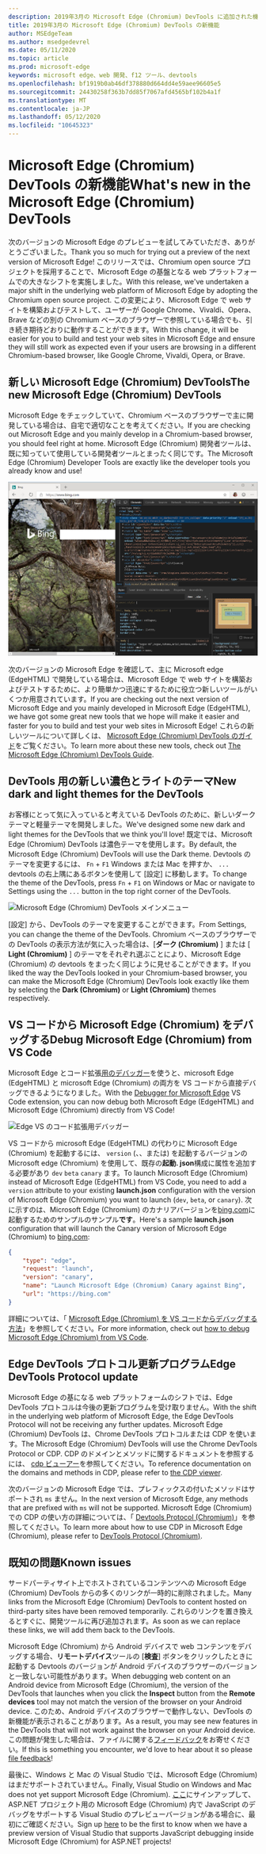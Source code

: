 ```yaml
---
description: 2019年3月の Microsoft Edge (Chromium) DevTools に追加された機能
title: 2019年3月の Microsoft Edge (Chromium) DevTools の新機能
author: MSEdgeTeam
ms.author: msedgedevrel
ms.date: 05/11/2020
ms.topic: article
ms.prod: microsoft-edge
keywords: microsoft edge、web 開発、f12 ツール、devtools
ms.openlocfilehash: bf1919b0ab46df378880d664dd4e59aee96605e5
ms.sourcegitcommit: 24430258f363b7dd85f7067afd4565bf102b4a1f
ms.translationtype: MT
ms.contentlocale: ja-JP
ms.lasthandoff: 05/12/2020
ms.locfileid: "10645323"
---
```

# <span data-ttu-id="2bf24-104">Microsoft Edge (Chromium) DevTools の新機能</span><span class="sxs-lookup"><span data-stu-id="2bf24-104">What's new in the Microsoft Edge (Chromium) DevTools</span></span>

<span data-ttu-id="2bf24-105">次のバージョンの Microsoft Edge のプレビューを試してみていただき、ありがとうございました。</span><span class="sxs-lookup"><span data-stu-id="2bf24-105">Thank you so much for trying out a preview of the next version of Microsoft Edge!</span></span> <span data-ttu-id="2bf24-106">このリリースでは、Chromium open source プロジェクトを採用することで、Microsoft Edge の基盤となる web プラットフォームでの大きなシフトを実施しました。</span><span class="sxs-lookup"><span data-stu-id="2bf24-106">With this release, we've undertaken a major shift in the underlying web platform of Microsoft Edge by adopting the Chromium open source project.</span></span> <span data-ttu-id="2bf24-107">この変更により、Microsoft Edge で web サイトを構築およびテストして、ユーザーが Google Chrome、Vivaldi、Opera、Brave などの別の Chromium ベースのブラウザーで参照している場合でも、引き続き期待どおりに動作することができます。</span><span class="sxs-lookup"><span data-stu-id="2bf24-107">With this change, it will be easier for you to build and test your web sites in Microsoft Edge and ensure they will still work as expected even if your users are browsing in a different Chromium-based browser, like Google Chrome, Vivaldi, Opera, or Brave.</span></span>

## <span data-ttu-id="2bf24-108">新しい Microsoft Edge (Chromium) DevTools</span><span class="sxs-lookup"><span data-stu-id="2bf24-108">The new Microsoft Edge (Chromium) DevTools</span></span>

<span data-ttu-id="2bf24-109">Microsoft Edge をチェックしていて、Chromium ベースのブラウザーで主に開発している場合は、自宅で適切なことを考えてください。</span><span class="sxs-lookup"><span data-stu-id="2bf24-109">If you are checking out Microsoft Edge and you mainly develop in a Chromium-based browser, you should feel right at home.</span></span> <span data-ttu-id="2bf24-110">Microsoft Edge (Chromium) 開発者ツールは、既に知っていて使用している開発者ツールとまったく同じです。</span><span class="sxs-lookup"><span data-stu-id="2bf24-110">The Microsoft Edge (Chromium) Developer Tools are exactly like the developer tools you already know and use!</span></span>

![Microsoft Edge (Chromium) DevTools](./media/devtools.png)

<span data-ttu-id="2bf24-112">次のバージョンの Microsoft Edge を確認して、主に Microsoft edge (EdgeHTML) で開発している場合は、Microsoft Edge で web サイトを構築およびテストするために、より簡単かつ迅速にするために役立つ新しいツールがいくつか用意されています。</span><span class="sxs-lookup"><span data-stu-id="2bf24-112">If you are checking out the next version of Microsoft Edge and you mainly developed in Microsoft Edge (EdgeHTML), we have got some great new tools that we hope will make it easier and faster for you to build and test your web sites in Microsoft Edge!</span></span> <span data-ttu-id="2bf24-113">これらの新しいツールについて詳しくは、 [Microsoft Edge (Chromium) DevTools のガイド](../devtools-guide-chromium.md)をご覧ください。</span><span class="sxs-lookup"><span data-stu-id="2bf24-113">To learn more about these new tools, check out [The Microsoft Edge (Chromium) DevTools Guide](../devtools-guide-chromium.md).</span></span>

## <span data-ttu-id="2bf24-114">DevTools 用の新しい濃色とライトのテーマ</span><span class="sxs-lookup"><span data-stu-id="2bf24-114">New dark and light themes for the DevTools</span></span>

<span data-ttu-id="2bf24-115">お客様にとって気に入っていると考えている DevTools のために、新しいダークテーマと軽量テーマを開発しました。</span><span class="sxs-lookup"><span data-stu-id="2bf24-115">We've designed some new dark and light themes for the DevTools that we think you'll love!</span></span> <span data-ttu-id="2bf24-116">既定では、Microsoft Edge (Chromium) DevTools は濃色テーマを使用します。</span><span class="sxs-lookup"><span data-stu-id="2bf24-116">By default, the Microsoft Edge (Chromium) DevTools will use the Dark theme.</span></span> <span data-ttu-id="2bf24-117">Devtools のテーマを変更するには、 `Fn`  +  `F1` Windows または Mac を押すか、 `...` devtools の右上隅にあるボタンを使用して [設定] に移動します。</span><span class="sxs-lookup"><span data-stu-id="2bf24-117">To change the theme of the DevTools, press `Fn` + `F1` on Windows or Mac or navigate to Settings using the `...` button in the top right corner of the DevTools.</span></span>

![Microsoft Edge (Chromium) DevTools メインメニュー](./media/devtools-main-menu.png)

<span data-ttu-id="2bf24-119">[設定] から、DevTools のテーマを変更することができます。</span><span class="sxs-lookup"><span data-stu-id="2bf24-119">From Settings, you can change the theme of the DevTools.</span></span> <span data-ttu-id="2bf24-120">Chromium ベースのブラウザーでの DevTools の表示方法が気に入った場合は、[**ダーク (Chromium)** ] または [ **Light (Chromium)** ] のテーマをそれぞれ選ぶことにより、Microsoft Edge (Chromium) の devtools をまったく同じように見せることができます。</span><span class="sxs-lookup"><span data-stu-id="2bf24-120">If you liked the way the DevTools looked in your Chromium-based browser, you can make the Microsoft Edge (Chromium) DevTools look exactly like them by selecting the **Dark (Chromium)** or **Light (Chromium)** themes respectively.</span></span> 

## <span data-ttu-id="2bf24-121">VS コードから Microsoft Edge (Chromium) をデバッグする</span><span class="sxs-lookup"><span data-stu-id="2bf24-121">Debug Microsoft Edge (Chromium) from VS Code</span></span>

<span data-ttu-id="2bf24-122">Microsoft Edge とコード拡張[用のデバッガー](https://marketplace.visualstudio.com/items?itemName=msjsdiag.debugger-for-edge)を使うと、microsoft Edge (EdgeHTML) と microsoft Edge (Chromium) の両方を VS コードから直接デバッグできるようになりました。</span><span class="sxs-lookup"><span data-stu-id="2bf24-122">With the [Debugger for Microsoft Edge](https://marketplace.visualstudio.com/items?itemName=msjsdiag.debugger-for-edge) VS Code extension, you can now debug both Microsoft Edge (EdgeHTML) and Microsoft Edge (Chromium) directly from VS Code!</span></span>

![Edge VS のコード拡張用デバッガー](./media/vscode-debugger.png)

<span data-ttu-id="2bf24-124">VS コードから microsoft Edge (EdgeHTML) の代わりに Microsoft Edge (Chromium) を起動するには、 `version` (、、または) を起動するバージョンの Microsoft edge (Chromium) を使用して、既存の**起動. json**構成に属性を追加する必要があり `dev` `beta` `canary` ます。</span><span class="sxs-lookup"><span data-stu-id="2bf24-124">To launch Microsoft Edge (Chromium) instead of Microsoft Edge (EdgeHTML) from VS Code, you need to add a `version` attribute to your existing **launch.json** configuration with the version of Microsoft Edge (Chromium) you want to launch (`dev`, `beta`, or `canary`).</span></span> <span data-ttu-id="2bf24-125">次に示すのは、Microsoft Edge (Chromium) のカナリアバージョンを[bing.com](https://www.bing.com/)に起動するためのサンプルのサンプル**です**。</span><span class="sxs-lookup"><span data-stu-id="2bf24-125">Here's a sample **launch.json** configuration that will launch the Canary version of Microsoft Edge (Chromium) to [bing.com](https://www.bing.com/):</span></span>

```json
{
    "type": "edge",
    "request": "launch",
    "version": "canary",
    "name": "Launch Microsoft Edge (Chromium) Canary against Bing",
    "url": "https://bing.com"
}
```

<span data-ttu-id="2bf24-126">詳細については、「 [Microsoft Edge (Chromium) を VS コードからデバッグする方法](../visual-studio-code/debugger-for-edge.md)」を参照してください。</span><span class="sxs-lookup"><span data-stu-id="2bf24-126">For more information, check out [how to debug Microsoft Edge (Chromium) from VS Code](../visual-studio-code/debugger-for-edge.md).</span></span>

## <span data-ttu-id="2bf24-127">Edge DevTools プロトコル更新プログラム</span><span class="sxs-lookup"><span data-stu-id="2bf24-127">Edge DevTools Protocol update</span></span>

<span data-ttu-id="2bf24-128">Microsoft Edge の基になる web プラットフォームのシフトでは、Edge DevTools プロトコルは今後の更新プログラムを受け取りません。</span><span class="sxs-lookup"><span data-stu-id="2bf24-128">With the shift in the underlying web platform of Microsoft Edge, the Edge DevTools Protocol will not be receiving any further updates.</span></span> <span data-ttu-id="2bf24-129">Microsoft Edge (Chromium) DevTools は、Chrome DevTools プロトコルまたは CDP を使います。</span><span class="sxs-lookup"><span data-stu-id="2bf24-129">The Microsoft Edge (Chromium) DevTools will use the Chrome DevTools Protocol or CDP.</span></span> <span data-ttu-id="2bf24-130">CDP のドメインとメソッドに関するドキュメントを参照するには、 [cdp ビューアー](https://chromedevtools.github.io/devtools-protocol/tot/Accessibility)を参照してください。</span><span class="sxs-lookup"><span data-stu-id="2bf24-130">To reference documentation on the domains and methods in CDP, please refer to [the CDP viewer](https://chromedevtools.github.io/devtools-protocol/tot/Accessibility).</span></span>

<span data-ttu-id="2bf24-131">次のバージョンの Microsoft Edge では、プレフィックスの付いたメソッドはサポートされ `ms` ません。</span><span class="sxs-lookup"><span data-stu-id="2bf24-131">In the next version of Microsoft Edge, any methods that are prefixed with `ms` will not be supported.</span></span> <span data-ttu-id="2bf24-132">Microsoft Edge (Chromium) での CDP の使い方の詳細については、「 [Devtools Protocol (Chromium)](../devtools-protocol-chromium.md)」を参照してください。</span><span class="sxs-lookup"><span data-stu-id="2bf24-132">To learn more about how to use CDP in Microsoft Edge (Chromium), please refer to [DevTools Protocol (Chromium)](../devtools-protocol-chromium.md).</span></span>

## <span data-ttu-id="2bf24-133">既知の問題</span><span class="sxs-lookup"><span data-stu-id="2bf24-133">Known issues</span></span>

<span data-ttu-id="2bf24-134">サードパーティサイト上でホストされているコンテンツへの Microsoft Edge (Chromium) DevTools からの多くのリンクが一時的に削除されました。</span><span class="sxs-lookup"><span data-stu-id="2bf24-134">Many links from the Microsoft Edge (Chromium) DevTools to content hosted on third-party sites have been removed temporarily.</span></span> <span data-ttu-id="2bf24-135">これらのリンクを置き換えるとすぐに、開発ツールに再び追加されます。</span><span class="sxs-lookup"><span data-stu-id="2bf24-135">As soon as we can replace these links, we will add them back to the DevTools.</span></span>


<span data-ttu-id="2bf24-136">Microsoft Edge (Chromium) から Android デバイスで web コンテンツをデバッグする場合、**リモートデバイス**ツールの [**検査**] ボタンをクリックしたときに起動する Devtools のバージョンが Android デバイスのブラウザーのバージョンと一致しない可能性があります。</span><span class="sxs-lookup"><span data-stu-id="2bf24-136">When debugging web content on an Android device from Microsoft Edge (Chromium), the version of the DevTools that launches when you click the **Inspect** button from the **Remote devices** tool may not match the version of the browser on your Android device.</span></span> <span data-ttu-id="2bf24-137">このため、Android デバイスのブラウザーで動作しない、DevTools の新機能が表示されることがあります。</span><span class="sxs-lookup"><span data-stu-id="2bf24-137">As a result, you may see new features in the DevTools that will not work against the browser on your Android device.</span></span> <span data-ttu-id="2bf24-138">この問題が発生した場合は、ファイルに関する[フィードバック](../devtools-guide-chromium.md#getting-in-touch-with-the-microsoft-edge-devtools-team)をお寄せください。</span><span class="sxs-lookup"><span data-stu-id="2bf24-138">If this is something you encounter, we'd love to hear about it so please [file feedback](../devtools-guide-chromium.md#getting-in-touch-with-the-microsoft-edge-devtools-team)!</span></span>

<span data-ttu-id="2bf24-139">最後に、Windows と Mac の Visual Studio では、Microsoft Edge (Chromium) はまだサポートされていません。</span><span class="sxs-lookup"><span data-stu-id="2bf24-139">Finally, Visual Studio on Windows and Mac does not yet support Microsoft Edge (Chromium).</span></span> <span data-ttu-id="2bf24-140">[ここ](https://visualstudio.microsoft.com/vs/preview/)にサインアップして、ASP.NET プロジェクト用の Microsoft Edge (Chromium) 内で JavaScript のデバッグをサポートする Visual Studio のプレビューバージョンがある場合に、最初にご確認ください。</span><span class="sxs-lookup"><span data-stu-id="2bf24-140">Sign up [here](https://visualstudio.microsoft.com/vs/preview/) to be the first to know when we have a preview version of Visual Studio that supports JavaScript debugging inside Microsoft Edge (Chromium) for ASP.NET projects!</span></span>  

